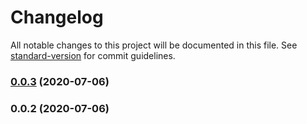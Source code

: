 # Changelog

All notable changes to this project will be documented in this file. See [standard-version](https://github.com/conventional-changelog/standard-version) for commit guidelines.

### [0.0.3](https://github.com/emirayka/typescript-rollup-boilerplate/compare/v0.0.2...v0.0.3) (2020-07-06)

### 0.0.2 (2020-07-06)
